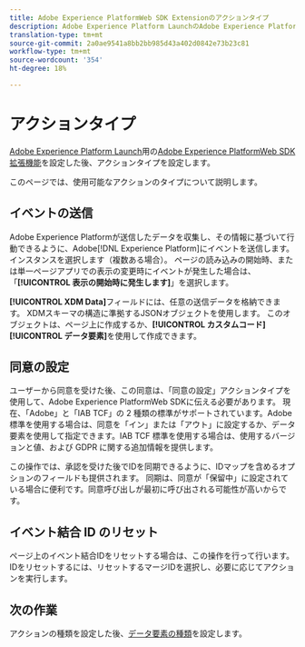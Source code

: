 ```yaml
---
title: Adobe Experience PlatformWeb SDK Extensionのアクションタイプ
description: Adobe Experience Platform LaunchのAdobe Experience PlatformWeb SDK Extensionが提供する様々なアクションタイプについて説明します。
translation-type: tm+mt
source-git-commit: 2a0ae9541a8bb2bb985d43a402d0842e73b23c81
workflow-type: tm+mt
source-wordcount: '354'
ht-degree: 18%

---
```



# アクションタイプ

[Adobe Experience Platform Launch](https://experienceleague.adobe.com/docs/launch.html)用の[Adobe Experience PlatformWeb SDK拡張機能](web-sdk-extension.md)を設定した後、アクションタイプを設定します。

このページでは、使用可能なアクションのタイプについて説明します。

## イベントの送信

Adobe Experience Platformが送信したデータを収集し、その情報に基づいて行動できるように、Adobe[!DNL Experience Platform]にイベントを送信します。 インスタンスを選択します（複数ある場合）。 ページの読み込みの開始時、または単一ページアプリでの表示の変更時にイベントが発生した場合は、「**[!UICONTROL 表示の開始時に発生します]**」を選択します。

**[!UICONTROL XDM Data]**&#x200B;フィールドには、任意の送信データを格納できます。 XDMスキーマの構造に準拠するJSONオブジェクトを使用します。 このオブジェクトは、ページ上に作成するか、**[!UICONTROL カスタムコード]** **[!UICONTROL データ要素]**&#x200B;を使用して作成できます。

## 同意の設定

ユーザーから同意を受けた後、この同意は、「同意の設定」アクションタイプを使用して、Adobe Experience PlatformWeb SDKに伝える必要があります。 現在、「Adobe」と「IAB TCF」の 2 種類の標準がサポートされています。Adobe 標準を使用する場合は、同意を「イン」または「アウト」に設定するか、データ要素を使用して指定できます。IAB TCF 標準を使用する場合は、使用するバージョンと値、および GDPR に関する追加情報を提供します。

この操作では、承認を受けた後でIDを同期できるように、IDマップを含めるオプションのフィールドも提供されます。 同期は、同意が「保留中」に設定されている場合に便利です。同意呼び出しが最初に呼び出される可能性が高いからです。

## イベント結合 ID のリセット

ページ上のイベント結合IDをリセットする場合は、この操作を行って行います。 IDをリセットするには、リセットするマージIDを選択し、必要に応じてアクションを実行します。

## 次の作業

アクションの種類を設定した後、[データ要素の種類](data-element-types.md)を設定します。